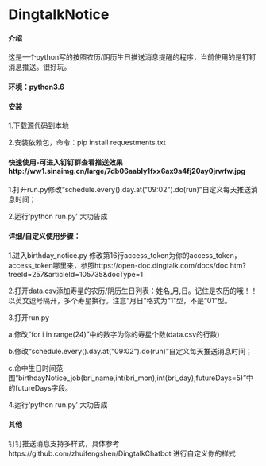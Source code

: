 # DingtalkNotice
#### 介绍
这是一个python写的按照农历/阴历生日推送消息提醒的程序，当前使用的是钉钉消息推送。很好玩。

#### 环境：python3.6

#### 安装
1.下载源代码到本地

2.安装依赖包，命令：pip install requestments.txt

#### 快速使用-可进入钉钉群查看推送效果http://ww1.sinaimg.cn/large/7db06aably1fxx6ax9a4fj20ay0jrwfw.jpg
1.打开run.py修改“schedule.every().day.at("09:02").do(run)”自定义每天推送消息时间；
  
2.运行‘python run.py’  大功告成




#### 详细/自定义使用步骤：
1.进入birthday_notice.py 修改第16行access_token为你的access_token，access_token哪里来，参照https://open-doc.dingtalk.com/docs/doc.htm?treeId=257&articleId=105735&docType=1

2.打开data.csv添加寿星的农历/阴历生日列表：姓名,月,日。记住是农历的哦！！以英文逗号隔开，多个寿星换行。注意“月日”格式为“1”型，不是“01”型。

3.打开run.py

a.修改“for i in range(24)”中的数字为你的寿星个数(data.csv的行数)

b.修改“schedule.every().day.at("09:02").do(run)”自定义每天推送消息时间；

c.命中生日时间范围“birthdayNotice_job(bri_name,int(bri_mon),int(bri_day),futureDays=5)”中的futureDays字段。
  
4.运行‘python run.py’  大功告成
 
#### 其他
钉钉推送消息支持多样式，具体参考https://github.com/zhuifengshen/DingtalkChatbot 进行自定义你的样式
